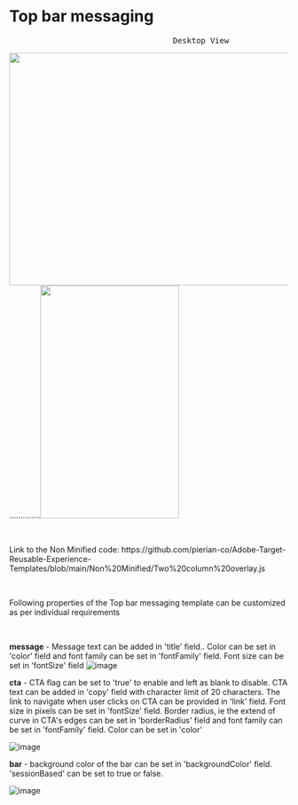 # Top bar messaging
<pre>                                   Desktop View                                                            Mobile View             </pre>
<img src="" width="700" height="420">..............<img src="" width="250" height="420">

<p>&nbsp;</p>
Link to the Non Minified code: https://github.com/pierian-co/Adobe-Target-Reusable-Experience-Templates/blob/main/Non%20Minified/Two%20column%20overlay.js
<p>&nbsp;</p>

Following properties of the Top bar messaging template can be customized as per individual requirements

<p>&nbsp;</p>

**message** - Message text can be added in 'title' field.. Color can be set in 'color' field and font family can be set in 'fontFamily' field. Font size can be set in 'fontSize' field
![image](https://user-images.githubusercontent.com/101316657/171601606-0a14e4ad-ff04-44ae-a4c7-9040345b7822.png)


**cta** - CTA flag can be set to 'true' to enable and left as blank to disable. CTA text can be added in 'copy' field with character limit of 20 characters. The link to navigate when user clicks on CTA can be provided in 'link' field. Font size in pixels can be set in 'fontSize' field. Border radius, ie the extend of curve in CTA's edges can be set in 'borderRadius' field and font family can be set in 'fontFamily' field. Color can be set in 'color'

![image](https://user-images.githubusercontent.com/101316657/171601910-e7b37c7e-619c-4b53-8664-4e19242c7104.png)

**bar** - background color of the bar can be set in 'backgroundColor' field. 'sessionBased' can be set to true or false.

![image](https://user-images.githubusercontent.com/101316657/171602105-6902ce2f-e47f-4bab-a370-874a746b074e.png)
